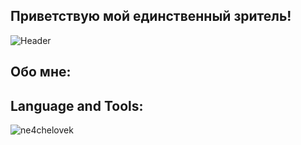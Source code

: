 ## Приветствую мой единственный зритель!
![Header](https://github.com/ne4chelovek/ne4chelovek/blob/main/.idea/assets/bo-sinn-bromo.gif)

## Обо мне:


## Language and Tools:


<p align="left"> <img src="https://komarev.com/ghpvc/?username=ne4chelovek&label=Profile%20views&color=0e75b6&style=flat" alt="ne4chelovek" /> </p>

